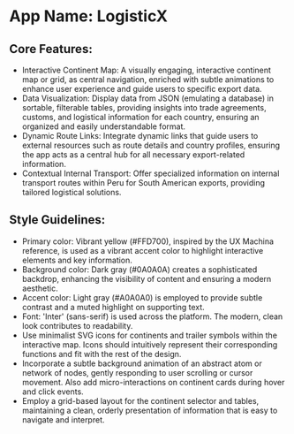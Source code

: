 # **App Name**: LogisticX

## Core Features:

- Interactive Continent Map: A visually engaging, interactive continent map or grid, as central navigation, enriched with subtle animations to enhance user experience and guide users to specific export data.
- Data Visualization: Display data from JSON (emulating a database) in sortable, filterable tables, providing insights into trade agreements, customs, and logistical information for each country, ensuring an organized and easily understandable format.
- Dynamic Route Links: Integrate dynamic links that guide users to external resources such as route details and country profiles, ensuring the app acts as a central hub for all necessary export-related information.
- Contextual Internal Transport: Offer specialized information on internal transport routes within Peru for South American exports, providing tailored logistical solutions.

## Style Guidelines:

- Primary color: Vibrant yellow (#FFD700), inspired by the UX Machina reference, is used as a vibrant accent color to highlight interactive elements and key information.
- Background color: Dark gray (#0A0A0A) creates a sophisticated backdrop, enhancing the visibility of content and ensuring a modern aesthetic.
- Accent color: Light gray (#A0A0A0) is employed to provide subtle contrast and a muted highlight on supporting text.
- Font: 'Inter' (sans-serif) is used across the platform. The modern, clean look contributes to readability.
- Use minimalist SVG icons for continents and trailer symbols within the interactive map. Icons should intuitively represent their corresponding functions and fit with the rest of the design.
- Incorporate a subtle background animation of an abstract atom or network of nodes, gently responding to user scrolling or cursor movement. Also add micro-interactions on continent cards during hover and click events.
- Employ a grid-based layout for the continent selector and tables, maintaining a clean, orderly presentation of information that is easy to navigate and interpret.